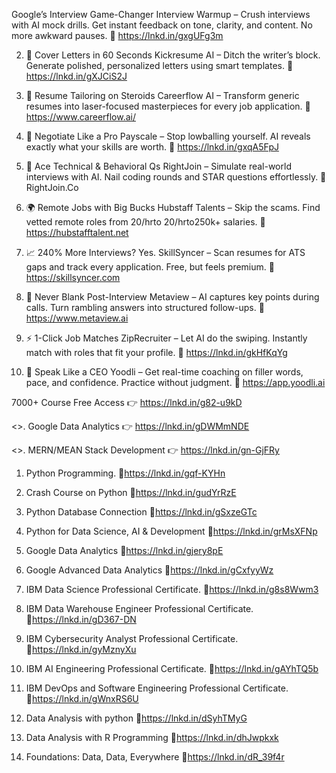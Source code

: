 Google’s Interview Game-Changer
Interview Warmup – Crush interviews with AI mock drills. Get instant feedback on tone, clarity, and content. No more awkward pauses.
🔗 https://lnkd.in/gxgUFg3m

2. 📄 Cover Letters in 60 Seconds
Kickresume AI – Ditch the writer’s block. Generate polished, personalized letters using smart templates.
🔗 https://lnkd.in/gXJCiS2J

3. 🎯 Resume Tailoring on Steroids
Careerflow AI – Transform generic resumes into laser-focused masterpieces for every job application.
🔗 https://www.careerflow.ai/

4. 💸 Negotiate Like a Pro
Payscale – Stop lowballing yourself. AI reveals exactly what your skills are worth.
🔗 https://lnkd.in/gxqA5FpJ

5. 🤖 Ace Technical & Behavioral Qs
RightJoin – Simulate real-world interviews with AI. Nail coding rounds and STAR questions effortlessly.
🔗 RightJoin.Co

6. 🌍 Remote Jobs with Big Bucks
Hubstaff Talents – Skip the scams. Find vetted remote roles from 20/hrto
20/hrto250k+ salaries.
🔗 https://hubstafftalent.net

7. 📈 240% More Interviews? Yes.
SkillSyncer – Scan resumes for ATS gaps and track every application. Free, but feels premium.
🔗 https://skillsyncer.com

8. 📝 Never Blank Post-Interview
Metaview – AI captures key points during calls. Turn rambling answers into structured follow-ups.
🔗 https://www.metaview.ai

9. ⚡ 1-Click Job Matches
ZipRecruiter – Let AI do the swiping. Instantly match with roles that fit your profile.
🔗 https://lnkd.in/gkHfKqYg

10. 🎤 Speak Like a CEO
Yoodli – Get real-time coaching on filler words, pace, and confidence. Practice without judgment.
🔗 https://app.yoodli.ai

7000+ Course Free Access 
👉 https://lnkd.in/g82-u9kD

<>. Google Data Analytics 
👉 https://lnkd.in/gDWMmNDE

<>. MERN/MEAN Stack Development 
👉 https://lnkd.in/gn-GjFRy

1. Python Programming.
🔗https://lnkd.in/gqf-KYHn

2. Crash Course on Python
🔗https://lnkd.in/gudYrRzE

3. Python Database Connection
🔗https://lnkd.in/gSxzeGTc

4. Python for Data Science, AI & Development
🔗https://lnkd.in/grMsXFNp

5. Google Data Analytics
🔗https://lnkd.in/gjery8pE

6. Google Advanced Data Analytics
🔗https://lnkd.in/gCxfyyWz

7. IBM Data Science Professional Certificate.
🔗https://lnkd.in/g8s8Wwm3

8. IBM Data Warehouse Engineer Professional Certificate.
🔗https://lnkd.in/gD367-DN

9. IBM Cybersecurity Analyst Professional Certificate.
🔗https://lnkd.in/gyMznyXu

10. IBM AI Engineering Professional Certificate.
🔗https://lnkd.in/gAYhTQ5b

11. IBM DevOps and Software Engineering Professional Certificate.
🔗https://lnkd.in/gWnxRS6U

12. Data Analysis with python
🔗https://lnkd.in/dSyhTMyG

13. Data Analysis with R Programming
🔗https://lnkd.in/dhJwpkxk

14. Foundations: Data, Data, Everywhere
🔗https://lnkd.in/dR_39f4r
